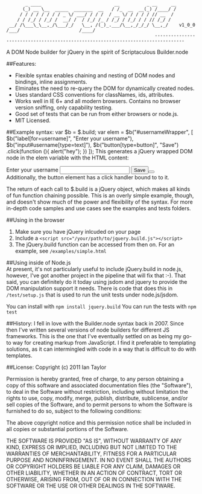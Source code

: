            _ ____                           __          _ __     __
          (_) __ \__  _____  _______  __   / /_  __  __(_) /____/ /
         / / / / / / / / _ \/ ___/ / / /  / __ \/ / / / / // __  / 
        / / /_/ / /_/ /  __/ /  / /_/ /_ / /_/ / /_/ / / // /_/ /  
     __/ /\___\_\__,_/\___/_/   \__, /(_)_.___/\__,_/_/_/ \__,_/    v1_0_0  
    /___/                      /____/                              
                                                           ---------------------------------------------------------------------------------

A DOM Node builder for jQuery in the spirit of Scriptaculous Builder.node

##Features:
* Flexible syntax enables chaining and nesting of DOM nodes and bindings, inline assignments.
* Elminates the need to re-query the DOM for dynamically created nodes.
* Uses standard CSS conventions for classNames, ids, attributes.
* Works well in IE 6+ and all modern browsers.  Contains no browser version sniffing, only capability testing.
* Good set of tests that can be run from either browsers or node.js.
* MIT Licensed.

##Example syntax:
    var $b = $.build;
	  var elem = $b("#usernameWrapper", [
  		$b("label[for=username]", "Enter your username"),
  		$b("input#username[type=text]"),
  		$b("button[type=button]", "Save")
  		  .click(function (){
  		    alert("hey");
  		  })
	  ]);
This generates a jQuery wrapped DOM node in the elem variable with the HTML content:
    <div id="usernameWrapper">
      <label for="username">Enter your username</label>
      <input id="username" type="text">
      <button type="button">Save<button>
    </div>
Additionally, the button element has a click handler bound to to it.

The return of each call to $.build is a jQuery object, which makes all kinds of fun function chaining possible.  This is an overly simple example, though, and doesn't show much of the power and flexibility of the syntax.  For more in-depth code samples and use cases see the examples and tests folders.

##Using in the browser
 1. Make sure you have jQuery inlcuded on your page
 2. Include a `<script src="/your/path/to/jquery.build.js"></script>`
 3. The jQuery.build function can be accessed from then on.
 For an example, see `/examples/simple.html`
 
##Using inside of Node.js    
At present, it's not particularly useful to include jQuery.build in node.js, however, I've got another project in the pipeline that will fix that :-).  That said, you can definitely do it today using jsdom and jquery to provide the DOM manipulation support it needs.  There is code that does this in `/test/setup.js` that is used to run the unit tests under node.js/jsdom. 

You can install with `npm install jquery.build`
You can run the tests with `npm test`  

##History:
I fell in love with the Builder.node syntax back in 2007.  Since then I've written several versions of node builders for different JS frameworks.  This is the one that I've eventually settled on as being my go-to way for creating markup from JavaScript.  I find it preferable to templating solutions, as it can intermingled with code in a way that is difficult to do with templates.

##License:
Copyright (c) 2011 Ian Taylor

Permission is hereby granted, free of charge, to any person obtaining a copy
of this software and associated documentation files (the "Software"), to deal
in the Software without restriction, including without limitation the rights
to use, copy, modify, merge, publish, distribute, sublicense, and/or sell
copies of the Software, and to permit persons to whom the Software is
furnished to do so, subject to the following conditions:

The above copyright notice and this permission notice shall be included in
all copies or substantial portions of the Software.

THE SOFTWARE IS PROVIDED "AS IS", WITHOUT WARRANTY OF ANY KIND, EXPRESS OR
IMPLIED, INCLUDING BUT NOT LIMITED TO THE WARRANTIES OF MERCHANTABILITY,
FITNESS FOR A PARTICULAR PURPOSE AND NONINFRINGEMENT. IN NO EVENT SHALL THE
AUTHORS OR COPYRIGHT HOLDERS BE LIABLE FOR ANY CLAIM, DAMAGES OR OTHER
LIABILITY, WHETHER IN AN ACTION OF CONTRACT, TORT OR OTHERWISE, ARISING FROM,
OUT OF OR IN CONNECTION WITH THE SOFTWARE OR THE USE OR OTHER DEALINGS IN THE
SOFTWARE.
